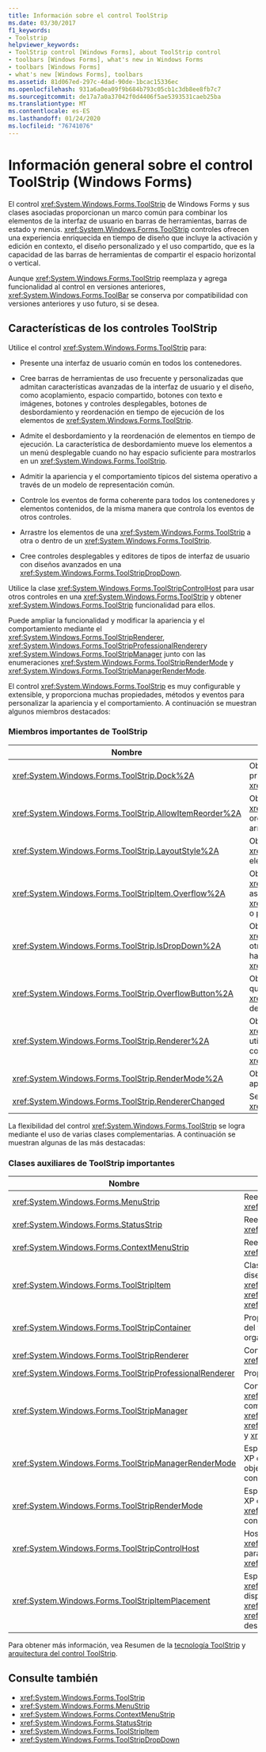 ```yaml
---
title: Información sobre el control ToolStrip
ms.date: 03/30/2017
f1_keywords:
- Toolstrip
helpviewer_keywords:
- ToolStrip control [Windows Forms], about ToolStrip control
- toolbars [Windows Forms], what's new in Windows Forms
- toolbars [Windows Forms]
- what's new [Windows Forms], toolbars
ms.assetid: 81d067ed-297c-4dad-90de-1bcac15336ec
ms.openlocfilehash: 931a6a0ea09f9b684b793c05cb1c3db8ee8fb7c7
ms.sourcegitcommit: de17a7a0a37042f0d4406f5ae5393531caeb25ba
ms.translationtype: MT
ms.contentlocale: es-ES
ms.lasthandoff: 01/24/2020
ms.locfileid: "76741076"
---
```

# <a name="toolstrip-control-overview-windows-forms"></a>Información general sobre el control ToolStrip (Windows Forms)
El control <xref:System.Windows.Forms.ToolStrip> de Windows Forms y sus clases asociadas proporcionan un marco común para combinar los elementos de la interfaz de usuario en barras de herramientas, barras de estado y menús. <xref:System.Windows.Forms.ToolStrip> controles ofrecen una experiencia enriquecida en tiempo de diseño que incluye la activación y edición en contexto, el diseño personalizado y el uso compartido, que es la capacidad de las barras de herramientas de compartir el espacio horizontal o vertical.  
  
 Aunque <xref:System.Windows.Forms.ToolStrip> reemplaza y agrega funcionalidad al control en versiones anteriores, <xref:System.Windows.Forms.ToolBar> se conserva por compatibilidad con versiones anteriores y uso futuro, si se desea.  
  
## <a name="features-of-the-toolstrip-controls"></a>Características de los controles ToolStrip  
 Utilice el control <xref:System.Windows.Forms.ToolStrip> para:  
  
- Presente una interfaz de usuario común en todos los contenedores.  
  
- Cree barras de herramientas de uso frecuente y personalizadas que admitan características avanzadas de la interfaz de usuario y el diseño, como acoplamiento, espacio compartido, botones con texto e imágenes, botones y controles desplegables, botones de desbordamiento y reordenación en tiempo de ejecución de los elementos de <xref:System.Windows.Forms.ToolStrip>.  
  
- Admite el desbordamiento y la reordenación de elementos en tiempo de ejecución. La característica de desbordamiento mueve los elementos a un menú desplegable cuando no hay espacio suficiente para mostrarlos en un <xref:System.Windows.Forms.ToolStrip>.  
  
- Admitir la apariencia y el comportamiento típicos del sistema operativo a través de un modelo de representación común.  
  
- Controle los eventos de forma coherente para todos los contenedores y elementos contenidos, de la misma manera que controla los eventos de otros controles.  
  
- Arrastre los elementos de una <xref:System.Windows.Forms.ToolStrip> a otra o dentro de un <xref:System.Windows.Forms.ToolStrip>.  
  
- Cree controles desplegables y editores de tipos de interfaz de usuario con diseños avanzados en una <xref:System.Windows.Forms.ToolStripDropDown>.  
  
 Utilice la clase <xref:System.Windows.Forms.ToolStripControlHost> para usar otros controles en una <xref:System.Windows.Forms.ToolStrip> y obtener <xref:System.Windows.Forms.ToolStrip> funcionalidad para ellos.  
  
 Puede ampliar la funcionalidad y modificar la apariencia y el comportamiento mediante el <xref:System.Windows.Forms.ToolStripRenderer>, <xref:System.Windows.Forms.ToolStripProfessionalRenderer>y <xref:System.Windows.Forms.ToolStripManager> junto con las enumeraciones <xref:System.Windows.Forms.ToolStripRenderMode> y <xref:System.Windows.Forms.ToolStripManagerRenderMode>.  
  
 El control <xref:System.Windows.Forms.ToolStrip> es muy configurable y extensible, y proporciona muchas propiedades, métodos y eventos para personalizar la apariencia y el comportamiento. A continuación se muestran algunos miembros destacados:  
  
### <a name="important-toolstrip-members"></a>Miembros importantes de ToolStrip  
  
|Nombre|Descripción|  
|----------|-----------------|  
|<xref:System.Windows.Forms.ToolStrip.Dock%2A>|Obtiene o establece a qué borde del contenedor primario se acopla un <xref:System.Windows.Forms.ToolStrip>.|  
|<xref:System.Windows.Forms.ToolStrip.AllowItemReorder%2A>|Obtiene o establece un valor que indica si la clase <xref:System.Windows.Forms.ToolStrip> controla la organización de elementos y las operaciones de arrastrar y colocar de forma privada|  
|<xref:System.Windows.Forms.ToolStrip.LayoutStyle%2A>|Obtiene o establece un valor que indica cómo el <xref:System.Windows.Forms.ToolStrip> coloca sus elementos.|  
|<xref:System.Windows.Forms.ToolStripItem.Overflow%2A>|Obtiene o establece un valor que indica si un <xref:System.Windows.Forms.ToolStripItem> está asociado al <xref:System.Windows.Forms.ToolStrip> o <xref:System.Windows.Forms.ToolStripOverflowButton> o puede flotar entre los dos.|  
|<xref:System.Windows.Forms.ToolStrip.IsDropDown%2A>|Obtiene un valor que indica si un <xref:System.Windows.Forms.ToolStripItem> muestra otros elementos en una lista desplegable cuando se hace clic en el <xref:System.Windows.Forms.ToolStripItem>.|  
|<xref:System.Windows.Forms.ToolStrip.OverflowButton%2A>|Obtiene el <xref:System.Windows.Forms.ToolStripItem> que es el botón de desbordamiento para un <xref:System.Windows.Forms.ToolStrip> con desbordamiento habilitado.|  
|<xref:System.Windows.Forms.ToolStrip.Renderer%2A>|Obtiene o establece un <xref:System.Windows.Forms.ToolStripRenderer> utilizado para personalizar la apariencia y el comportamiento (apariencia y funcionamiento) de un <xref:System.Windows.Forms.ToolStrip>.|  
|<xref:System.Windows.Forms.ToolStrip.RenderMode%2A>|Obtiene o establece los estilos de dibujo que van a aplicarse al <xref:System.Windows.Forms.ToolStrip>.|  
|<xref:System.Windows.Forms.ToolStrip.RendererChanged>|Se produce cuando cambia la propiedad <xref:System.Windows.Forms.ToolStrip.Renderer%2A>.|  
  
 La flexibilidad del control <xref:System.Windows.Forms.ToolStrip> se logra mediante el uso de varias clases complementarias. A continuación se muestran algunas de las más destacadas:  
  
### <a name="important-toolstrip-companion-classes"></a>Clases auxiliares de ToolStrip importantes  
  
|Nombre|Descripción|  
|----------|-----------------|  
|<xref:System.Windows.Forms.MenuStrip>|Reemplaza y agrega funcionalidad a la clase <xref:System.Windows.Forms.MainMenu>.|  
|<xref:System.Windows.Forms.StatusStrip>|Reemplaza y agrega funcionalidad a la clase <xref:System.Windows.Forms.StatusBar>.|  
|<xref:System.Windows.Forms.ContextMenuStrip>|Reemplaza y agrega funcionalidad a la clase <xref:System.Windows.Forms.ContextMenu>.|  
|<xref:System.Windows.Forms.ToolStripItem>|Clase base abstracta que administra los eventos y el diseño de todos los elementos que puede contener un <xref:System.Windows.Forms.ToolStrip>, <xref:System.Windows.Forms.ToolStripControlHost>o <xref:System.Windows.Forms.ToolStripDropDown>.|  
|<xref:System.Windows.Forms.ToolStripContainer>|Proporciona un contenedor con un panel en cada lado del formulario en el que los controles se pueden organizar de varias maneras.|  
|<xref:System.Windows.Forms.ToolStripRenderer>|Controla la funcionalidad de dibujo de los objetos <xref:System.Windows.Forms.ToolStrip>.|  
|<xref:System.Windows.Forms.ToolStripProfessionalRenderer>|Proporciona una apariencia de estilo Microsoft Office.|  
|<xref:System.Windows.Forms.ToolStripManager>|Controla la representación y el espacio compartido de <xref:System.Windows.Forms.ToolStrip>, y la combinación de objetos <xref:System.Windows.Forms.MenuStrip>, <xref:System.Windows.Forms.ToolStripDropDownMenu> y <xref:System.Windows.Forms.ToolStripMenuItem>.|  
|<xref:System.Windows.Forms.ToolStripManagerRenderMode>|Especifica el estilo de dibujo (personalizado, Windows XP o Microsoft Office Professional) aplicado a varios objetos <xref:System.Windows.Forms.ToolStrip> contenidos en un formulario.|  
|<xref:System.Windows.Forms.ToolStripRenderMode>|Especifica el estilo de dibujo (personalizado, Windows XP o Microsoft Office Professional) aplicado a un <xref:System.Windows.Forms.ToolStrip> objeto contenido en un formulario.|  
|<xref:System.Windows.Forms.ToolStripControlHost>|Hospeda otros controles que no son específicamente <xref:System.Windows.Forms.ToolStrip> controles pero para los que desea <xref:System.Windows.Forms.ToolStrip> funcionalidad.|  
|<xref:System.Windows.Forms.ToolStripItemPlacement>|Especifica si una <xref:System.Windows.Forms.ToolStripItem> se va a disponer en el <xref:System.Windows.Forms.ToolStrip>principal, en el <xref:System.Windows.Forms.ToolStrip>de desbordamiento o en ninguna de ellas.|  
  
 Para obtener más información, vea Resumen de la [tecnología ToolStrip](toolstrip-technology-summary.md) y [arquitectura del control ToolStrip](toolstrip-control-architecture.md).  
  
## <a name="see-also"></a>Consulte también

- <xref:System.Windows.Forms.ToolStrip>
- <xref:System.Windows.Forms.MenuStrip>
- <xref:System.Windows.Forms.ContextMenuStrip>
- <xref:System.Windows.Forms.StatusStrip>
- <xref:System.Windows.Forms.ToolStripItem>
- <xref:System.Windows.Forms.ToolStripDropDown>
